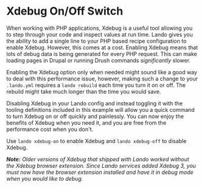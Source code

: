 # Xdebug On/Off Switch

When working with PHP applications, Xdebug is a useful tool allowing you to step
through your code and inspect values at run time. Lando gives you the ability
to add a single line to your PHP based recipe configuration to enable Xdebug.
However, this comes at a cost. Enabling Xdebug means that lots of debug data is
being generated for every PHP request. This can make loading pages in Drupal or
running Drush commands *significantly* slower.

Enabling the Xdebug option only when needed might sound like a good way to deal
with this performance issue, however, making such a change to your `.lando.yml`
requires a `lando rebuild` each time you turn it on or off. The rebuild might
take much longer than the time you would save. 

Disabling Xdebug in your Lando config and instead toggling it with the tooling
definitions included in this example will allow you a quick command to turn
Xdebug on or off quickly and painlessly. You can now enjoy the benefits of
Xdebug when you need it, and you are free from the performance cost when you
don't.

Use `lando xdebug-on` to enable Xdebug and `lando xdebug-off` to disable Xdebug.

*__Note:__ Older versions of Xdebug that shipped with Lando worked without the
Xdebug browser extension. Since Lando services added Xdebug 3, you must now have
the browser extension installed and have it in debug mode when you would like to
debug.*
